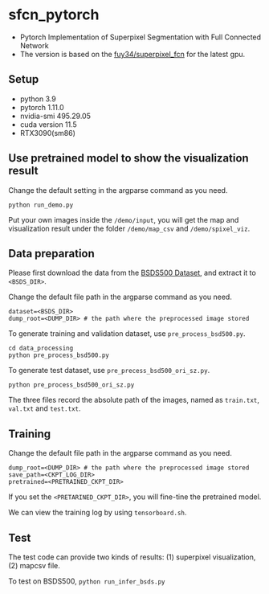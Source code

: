 # sfcn_pytorch
- Pytorch Implementation of Superpixel Segmentation with Full Connected Network
- The version is based on the [fuy34/superpixel_fcn](https://github.com/fuy34/superpixel_fcn) for the latest gpu.

## Setup
- python 3.9
- pytorch 1.11.0
- nvidia-smi 495.29.05
- cuda version 11.5
- RTX3090(sm86)

## Use pretrained model to show the visualization result
Change the default setting in the argparse command as you need.
```
python run_demo.py
```
Put your own images inside the ```/demo/input```, you will get the map and visualization result under the folder ```/demo/map_csv``` and ```/demo/spixel_viz```.

## Data preparation
Please first download the data from the [BSDS500 Dataset](http://www.eecs.berkeley.edu/Research/Projects/CS/vision/grouping/BSR/BSR_full.tgz), and extract it to ```<BSDS_DIR>```.

Change the default file path in the argparse command as you need.
```
dataset=<BSDS_DIR> 
dump_root=<DUMP_DIR> # the path where the preprocessed image stored
```
To generate training and validation dataset, use ```pre_process_bsd500.py```.
```
cd data_processing
python pre_process_bsd500.py
```
To generate test dataset, use ```pre_precess_bsd500_ori_sz.py```.
```
python pre_process_bsd500_ori_sz.py
```
The three files record the absolute path of the images, named as ```train.txt```, ```val.txt``` and ```test.txt```.

## Training 
Change the default file path in the argparse command as you need.
``` 
dump_root=<DUMP_DIR> # the path where the preprocessed image stored
save_path=<CKPT_LOG_DIR>
pretrained=<PRETRAINED_CKPT_DIR>
```
If you set the ```<PRETARINED_CKPT_DIR>```, you will fine-tine the pretrained model. 

We can view the training log by using ```tensorboard.sh```.

## Test
The test code can provide two kinds of results:
(1) superpixel visualization,
(2) mapcsv file.

To test on BSDS500,
```python run_infer_bsds.py```

